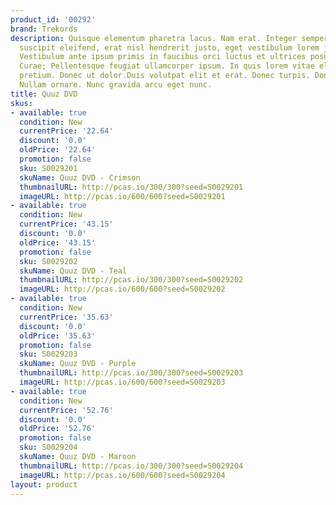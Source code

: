 ```yaml
---
product_id: '00292'
brand: Trekords
description: Quisque elementum pharetra lacus. Nam erat. Integer semper, nisi eget
  suscipit eleifend, erat nisl hendrerit justo, eget vestibulum lorem justo ac leo.
  Vestibulum ante ipsum primis in faucibus orci luctus et ultrices posuere cubilia
  Curae; Pellentesque feugiat ullamcorper ipsum. In quis lorem vitae elit consectetuer
  pretium. Donec ut dolor.Duis volutpat elit et erat. Donec turpis. Donec non lectus.
  Nullam ornare. Nunc gravida arcu eget nunc.
title: Quuz DVD
skus:
- available: true
  condition: New
  currentPrice: '22.64'
  discount: '0.0'
  oldPrice: '22.64'
  promotion: false
  sku: S0029201
  skuName: Quuz DVD - Crimson
  thumbnailURL: http://pcas.io/300/300?seed=S0029201
  imageURL: http://pcas.io/600/600?seed=S0029201
- available: true
  condition: New
  currentPrice: '43.15'
  discount: '0.0'
  oldPrice: '43.15'
  promotion: false
  sku: S0029202
  skuName: Quuz DVD - Teal
  thumbnailURL: http://pcas.io/300/300?seed=S0029202
  imageURL: http://pcas.io/600/600?seed=S0029202
- available: true
  condition: New
  currentPrice: '35.63'
  discount: '0.0'
  oldPrice: '35.63'
  promotion: false
  sku: S0029203
  skuName: Quuz DVD - Purple
  thumbnailURL: http://pcas.io/300/300?seed=S0029203
  imageURL: http://pcas.io/600/600?seed=S0029203
- available: true
  condition: New
  currentPrice: '52.76'
  discount: '0.0'
  oldPrice: '52.76'
  promotion: false
  sku: S0029204
  skuName: Quuz DVD - Maroon
  thumbnailURL: http://pcas.io/300/300?seed=S0029204
  imageURL: http://pcas.io/600/600?seed=S0029204
layout: product
---
```

